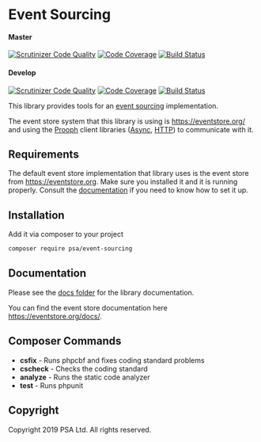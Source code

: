 # Event Sourcing

#### Master
[![Scrutinizer Code Quality](https://scrutinizer-ci.com/g/World-Architects/event-sourcing/badges/quality-score.png?b=master&s=3137e02a67d7a4d7f6cdb76ae9be0e1c49aa7b30)](https://scrutinizer-ci.com/g/World-Architects/event-sourcing/?branch=master)
[![Code Coverage](https://scrutinizer-ci.com/g/World-Architects/event-sourcing/badges/coverage.png?b=master&s=2cdf93f9ee0dbd6dd390cd6948e25702068f5bf5)](https://scrutinizer-ci.com/g/World-Architects/event-sourcing/?branch=master)
[![Build Status](https://scrutinizer-ci.com/g/World-Architects/event-sourcing/badges/build.png?b=master&s=c164216fdf37936733034610d68514350f34d792)](https://scrutinizer-ci.com/g/World-Architects/event-sourcing/?branch=master)

#### Develop
[![Scrutinizer Code Quality](https://scrutinizer-ci.com/g/World-Architects/event-sourcing/badges/quality-score.png?b=develop&s=3137e02a67d7a4d7f6cdb76ae9be0e1c49aa7b30)](https://scrutinizer-ci.com/g/World-Architects/event-sourcing/?branch=develop)
[![Code Coverage](https://scrutinizer-ci.com/g/World-Architects/event-sourcing/badges/coverage.png?b=develop&s=2cdf93f9ee0dbd6dd390cd6948e25702068f5bf5)](https://scrutinizer-ci.com/g/World-Architects/event-sourcing/?branch=develop)
[![Build Status](https://scrutinizer-ci.com/g/World-Architects/event-sourcing/badges/build.png?b=develop&s=c164216fdf37936733034610d68514350f34d792)](https://scrutinizer-ci.com/g/World-Architects/event-sourcing/?branch=develop)

This library provides tools for an [event sourcing](https://martinfowler.com/eaaDev/EventSourcing.html) implementation.

The event store system that this library is using is https://eventstore.org/ and using the [Prooph](https://github.com/prooph) client libraries ([Async](https://github.com/prooph/event-store-client), [HTTP](https://github.com/prooph/event-store-http-client)) to communicate with it. 

## Requirements

The default event store implementation that library uses is the event store from https://eventstore.org. Make sure you installed it and it is running properly. Consult the [documentation](https://eventstore.org/docs/) if you need to know how to set it up.

## Installation

Add it via composer to your project

```sh
composer require psa/event-sourcing
```

## Documentation

Please see the [docs folder](./docs/index.md) for the library documentation.

You can find the event store documentation here https://eventstore.org/docs/.

## Composer Commands

* **csfix** - Runs phpcbf and fixes coding standard problems
* **cscheck** - Checks the coding standard
* **analyze** - Runs the static code analyzer
* **test** - Runs phpunit

## Copyright

Copyright 2019 PSA Ltd. All rights reserved.
